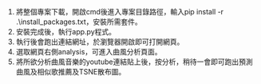 1. 將整個專案下載，開啟cmd後進入專案目錄路徑，輸入pip install -r .\install_packages.txt，安裝所需套件。
2. 安裝完成後，執行app.py程式。
3. 執行後會跑出連結網址，於瀏覽器開啟即可打開網頁。
4. 選取網頁右側analysis，可進入曲風分析頁面。
5. 將所欲分析曲風音樂的youtube連結貼上後，按分析，稍待一會即可跑出預測曲風及相似歌推薦及TSNE散布圖。
